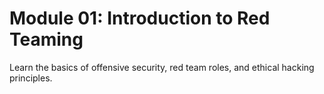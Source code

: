# Module 01: Introduction to Red Teaming

Learn the basics of offensive security, red team roles, and ethical hacking principles.
